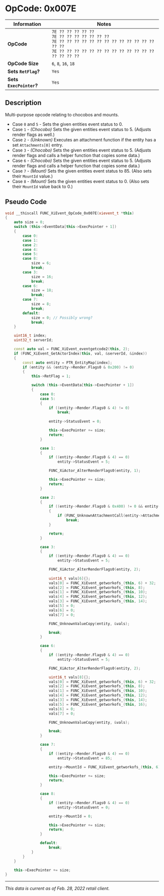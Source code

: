 # OpCode: 0x007E

| Information               | Notes |
|---                        |---    |
| **OpCode**                | `7E ?? ?? ?? ?? ??` <br> `7E ?? ?? ?? ?? ?? ?? ??` <br> `7E ?? ?? ?? ?? ?? ?? ?? ?? ?? ?? ?? ?? ?? ?? ??` <br> `7E ?? ?? ?? ?? ?? ?? ?? ?? ?? ?? ?? ?? ?? ?? ?? ?? ??` |
| **OpCode Size**           | `6`, `8`, `16`, `18` |
| **Sets `RetFlag`?**       | `Yes` |
| **Sets `ExecPointer`?**   | `Yes` |

## Description

Multi-purpose opcode relating to chocobos and mounts.

  * Case `0` and `5` - Sets the given entities event status to 0.
  * Case `1` - _(Chocobo)_ Sets the given entities event status to 5. (Adjusts render flags as well.)
  * Case `2` - _(Unknown)_ Executes an attachment function if the entity has a set `Attachments[0]` entry.
  * Case `3` - _(Chocobo)_ Sets the given entities event status to 5. (Adjusts render flags and calls a helper function that copies some data.)
  * Case `6` - _(Chocobo)_ Sets the given entities event status to 5. (Adjusts render flags and calls a helper function that copies some data.)
  * Case `7` - _(Mount)_ Sets the given entities event status to 85. (Also sets their `MountId` value.)
  * Case `8` - _(Mount)_ Sets the given entities event status to 0. (Also sets their `MountId` value back to 0.)

## Pseudo Code

```cpp
void __thiscall FUNC_XiEvent_OpCode_0x007E(xievent_t *this)
{
    auto size = 0;
    switch (this->EventData[this->ExecPointer + 1])
    {
        case 0:
        case 1:
        case 2:
        case 4:
        case 5:
        case 8:
            size = 6;
            break;
        case 3:
            size = 16;
            break;
        case 6:
            size = 18;
            break;
        case 7:
            size = 8;
            break;
        default:
            size = 0; // Possibly wrong?
            break;
    }

    uint16_t index;
    uint32_t serverId;

    const auto val = FUNC_XiEvent_eventgetcode2(this, 2);
    if (FUNC_XiEvent_GetActorIndex(this, val, &serverId, &index))
    {
        const auto entity = PTR_EntityMap[index];
        if (entity && (entity->Render.Flags0 & 0x200) != 0)
        {
            this->RetFlag = 1;

            switch (this->EventData[this->ExecPointer + 1])
            {
                case 0:
                case 5:
                {
                    if ((entity->Render.Flags0 & 4) != 0)
                        break;
                    
                    entity->StatusEvent = 0;

                    this->ExecPointer += size;
                    return;
                }

                case 1:
                {
                    if ((entity->Render.Flags0 & 4) == 0)
                        entity->StatusEvent = 5;

                    FUNC_XiActor_AlterRenderFlags0(entity, 1);

                    this->ExecPointer += size;
                    return;
                }

                case 2:
                {
                    if ((entity->Render.Flags0 & 0x400) != 0 && entity->Attachments[0])
                    {
                        if (FUNC_UnknownAttachmentCall(entity->Attachments[0]))
                            break;
                    }

                    return;
                }

                case 3:
                {
                    if ((entity->Render.Flags0 & 4) == 0)
                        entity->StatusEvent = 5;

                    FUNC_XiActor_AlterRenderFlags0(entity, 2);
                    
                    uint16_t vals[6]{};
                    vals[0] = FUNC_XiEvent_getworkofs_(this, 6) + 32;
                    vals[2] = FUNC_XiEvent_getworkofs_(this, 8);
                    vals[1] = FUNC_XiEvent_getworkofs_(this, 10);
                    vals[4] = FUNC_XiEvent_getworkofs_(this, 12);
                    vals[3] = FUNC_XiEvent_getworkofs_(this, 14);
                    vals[5] = 0;
                    vals[6] = 0;
                    vals[7] = 0;

                    FUNC_UnknownValueCopy(entity, &vals);

                    break;
                }

                case 6:
                {
                    if ((entity->Render.Flags0 & 4) == 0)
                        entity->StatusEvent = 5;

                    FUNC_XiActor_AlterRenderFlags0(entity, 2);

                    uint16_t vals[8]{};
                    vals[0] = FUNC_XiEvent_getworkofs_(this, 6) + 32;
                    vals[2] = FUNC_XiEvent_getworkofs_(this, 8);
                    vals[1] = FUNC_XiEvent_getworkofs_(this, 10);
                    vals[4] = FUNC_XiEvent_getworkofs_(this, 12);
                    vals[3] = FUNC_XiEvent_getworkofs_(this, 14);
                    vals[5] = FUNC_XiEvent_getworkofs_(this, 16);
                    vals[6] = 0;
                    vals[7] = 0;

                    FUNC_UnknownValueCopy(entity, &vals);

                    break;
                }

                case 7:
                {
                    if ((entity->Render.Flags0 & 4) == 0)
                        entity->StatusEvent = 85;

                    entity->MountId = FUNC_XiEvent_getworkofs_(this, 6) + 1;

                    this->ExecPointer += size;
                    return;
                }

                case 8:
                {
                    if ((entity->Render.Flags0 & 4) == 0)
                        entity->StatusEvent = 0;

                    entity->MountId = 0;

                    this->ExecPointer += size;
                    return;
                }

                default:
                    break;
            }
        }
    }

    this->ExecPointer += size;
}
```

---

_This data is current as of Feb. 28, 2022 retail client._
